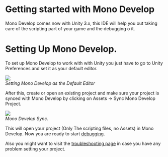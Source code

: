 Getting started with Mono Develop
=================================

Mono Develop comes now with Unity 3.x, this IDE will help you out taking care of the scripting part of your game and the debugging o it.

Setting Up Mono Develop.
========================

To set up Mono Develop to work with with Unity you just have to go to Unity Preferences and set it as your default editor.

![](http://docwiki.hq.unity3d.com/uploads/Main/MDDefaultEditor.png)  
_Setting Mono Develop as the Default Editor_

After this, create or open an existing project and make sure your project is synced with Mono Develop by clicking on <span class=menu>Assets -> Sync Mono Develop Project</span>.

![](http://docwiki.hq.unity3d.com/uploads/Main/MonoDevelopSync.png)  
_Mono Develop Sync._

This will open your project (Only The scripting files, no Assets) in Mono Develop. Now you are ready to start [debugging](Debugger.html).

Also you might want to visit the [troubleshooting page](TroubleShooting#DesktopTroubleShooting.html) in case you have any problem setting your project.
